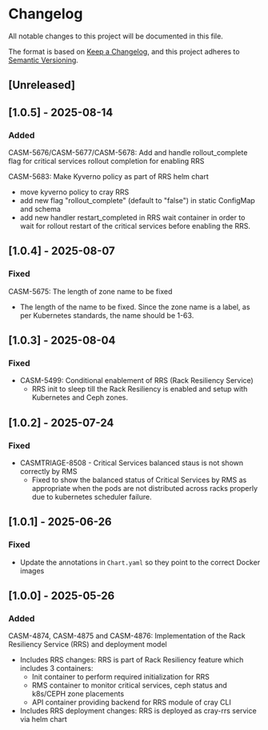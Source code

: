 # Changelog
All notable changes to this project will be documented in this file.

The format is based on [Keep a Changelog](https://keepachangelog.com/en/1.0.0/),
and this project adheres to [Semantic Versioning](https://semver.org/spec/v2.0.0.html).

## [Unreleased]

## [1.0.5] - 2025-08-14
### Added
CASM-5676/CASM-5677/CASM-5678: Add and handle rollout_complete flag for critical services rollout completion for enabling RRS

CASM-5683: Make Kyverno policy as part of RRS helm chart
* move kyverno policy to cray RRS
* add new flag "rollout_complete" (default to "false") in static ConfigMap and schema
* add new handler restart_completed in RRS wait container in order to wait for rollout restart of the critical services before enabling the RRS.
  
## [1.0.4] - 2025-08-07
### Fixed
CASM-5675: The length of zone name to be fixed
- The length of the name to be fixed. Since the zone name is a label, as per Kubernetes standards, the name should be 1-63.
 
## [1.0.3] - 2025-08-04
### Fixed
- CASM-5499: Conditional enablement of RRS (Rack Resiliency Service)
    - RRS init to sleep till the Rack Resiliency is enabled and setup with Kubernetes and Ceph zones.
        
## [1.0.2] - 2025-07-24
### Fixed
- CASMTRIAGE-8508 - Critical Services balanced staus is not shown correctly by RMS
    - Fixed to show the balanced status of Critical Services by RMS as appropriate when the pods are
      not distributed across racks properly due to kubernetes scheduler failure. 
        
## [1.0.1] - 2025-06-26
### Fixed
- Update the annotations in `Chart.yaml` so they point to the correct Docker images

## [1.0.0] - 2025-05-26
### Added
CASM-4874, CASM-4875 and CASM-4876: Implementation of the Rack Resiliency Service (RRS) and deployment model

- Includes RRS changes: RRS is part of Rack Resiliency feature which includes 3 containers:
    - Init container to perform required initialization for RRS
    - RMS container to monitor critical services, ceph status and k8s/CEPH zone placements
    - API container providing backend for RRS module of cray CLI
- Includes RRS deployment changes: RRS is deployed as cray-rrs service via helm chart
